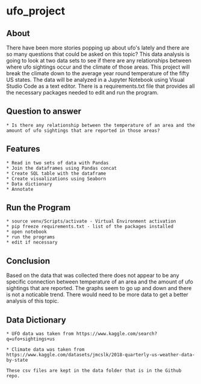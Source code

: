# ufo_project

## About

There have been more stories popping up about ufo's lately and there are so many questions that could be asked on this topic?  This data analysis is going to look at two data sets to see if there are any relationships between where ufo sightings occur and the climate of those areas. This project will break the climate down to the average year round temperature of the fifty US states. The data will be analyzed in a Jupyter Notebook using Visual Studio Code as a text editor.  There is a requirements.txt file that provides all the necessary packages needed to edit and run the program.

## Question to answer

    * Is there any relationship between the temperature of an area and the amount of ufo sightings that are reported in those areas?
    
    
## Features
    
    * Read in two sets of data with Pandas
    * Join the dataframes using Pandas concat
    * Create SQL table with the dataframe
    * Create visualizations using Seaborn
    * Data dictionary
    * Annotate

## Run the Program

    * source venv/Scripts/activate - Virtual Environment activation
    * pip freeze requirements.txt - list of the packages installed
    * open notebook
    * run the programs
    * edit if necessary

## Conclusion

Based on the data that was collected there does not appear to be any specific connection between temperature of an area and the amount of ufo sightings that are reported. The graphs seem to go up and down and there is not a noticable trend. There would need to be more data to get a better analysis of this topic.

## Data Dictionary

    * UFO data was taken from https://www.kaggle.com/search?q=ufo+sightings+us

    * Climate data was taken from https://www.kaggle.com/datasets/jmcslk/2018-quarterly-us-weather-data-by-state

    These csv files are kept in the data folder that is in the Github repo.